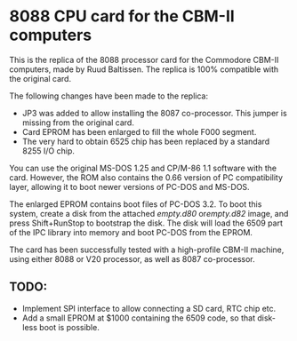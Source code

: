 # 8088 CPU card for the CBM-II computers
 
This is the replica of the 8088 processor card for the Commodore CBM-II computers, made by Ruud Baltissen. The replica is 100% compatible with the original card.

The following changes have been made to the replica:

* JP3 was added to allow installing the 8087 co-processor. This jumper is missing from the original card.
* Card EPROM has been enlarged to fill the whole F000 segment.
* The very hard to obtain 6525 chip has been replaced by a standard 8255 I/O chip. 

You can use the original MS-DOS 1.25 and CP/M-86 1.1 software with the card. However, the ROM also contains the 0.66 version of PC compatibility layer, allowing it to boot newer versions of PC-DOS and MS-DOS.

The enlarged EPROM contains boot files of PC-DOS 3.2. To boot this system, create a disk from the attached *empty.d80* or*empty.d82* image, and press Shift+RunStop to bootstrap the disk. The disk will load the 6509 part of the IPC library into memory and boot PC-DOS from the EPROM.   

The card has been successfully tested with a high-profile CBM-II machine, using either 8088 or V20 processor, as well as 8087 co-processor. 

## TODO:

* Implement SPI interface to allow connecting a SD card, RTC chip etc.
* Add a small EPROM at $1000 containing the 6509 code, so that disk-less boot is possible.


 



